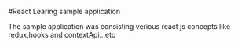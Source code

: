 #React Learing sample application

The sample application was consisting verious react js concepts like redux,hooks and contextApi...etc
